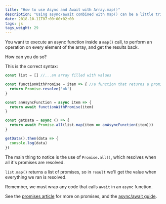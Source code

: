 ```yaml
---
title: "How to use Async and Await with Array.map()"
description: "Using async/await combined with map() can be a little tricky. Find out how."
date: 2018-10-11T07:00:00+02:00
tags: js
tags_weight: 29
---
```


You want to execute an async function inside a `map()` call, to perform an operation on every element of the array, and get the results back.

How can you do so?

This is the correct syntax:

```js
const list = [] //...an array filled with values

const functionWithPromise = item => { //a function that returns a promise
  return Promise.resolve('ok')
}

const anAsyncFunction = async item => {
  return await functionWithPromise(item)
}

const getData = async () => {
  return await Promise.all(list.map(item => anAsyncFunction(item)))
}

getData().then(data => {
  console.log(data)
})
```

The main thing to notice is the use of `Promise.all()`, which resolves when all it's promises are resolved.

`list.map()` returns a list of promises, so in `result` we'll get the value when everything we ran is resolved.

Remember, we must wrap any code that calls `await` in an `async` function.

See the [promises article](/javascript-promises/) for more on promises, and the [async/await guide](/javascript-async-await/).
